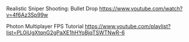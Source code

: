 
Realistic Sniper Shooting: Bullet Drop
https://www.youtube.com/watch?v=4f6Az3Sp99w 

Photon Multiplayer FPS Tutorial
https://www.youtube.com/playlist?list=PL0iUgXtqnG2gPaXE1hHYoBjqTSWTNwR-6